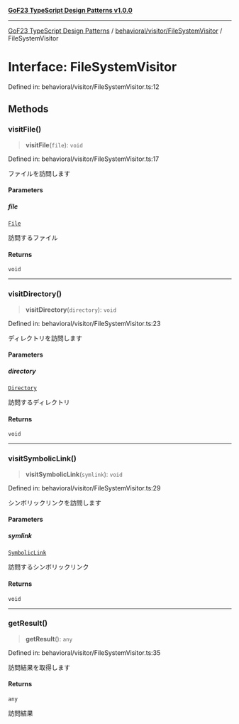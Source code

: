 [**GoF23 TypeScript Design Patterns v1.0.0**](../../../../README.md)

***

[GoF23 TypeScript Design Patterns](../../../../README.md) / [behavioral/visitor/FileSystemVisitor](../README.md) / FileSystemVisitor

# Interface: FileSystemVisitor

Defined in: behavioral/visitor/FileSystemVisitor.ts:12

## Methods

### visitFile()

> **visitFile**(`file`): `void`

Defined in: behavioral/visitor/FileSystemVisitor.ts:17

ファイルを訪問します

#### Parameters

##### file

[`File`](../../../../structural/composite/File/classes/File.md)

訪問するファイル

#### Returns

`void`

***

### visitDirectory()

> **visitDirectory**(`directory`): `void`

Defined in: behavioral/visitor/FileSystemVisitor.ts:23

ディレクトリを訪問します

#### Parameters

##### directory

[`Directory`](../../../../structural/composite/Directory/classes/Directory.md)

訪問するディレクトリ

#### Returns

`void`

***

### visitSymbolicLink()

> **visitSymbolicLink**(`symlink`): `void`

Defined in: behavioral/visitor/FileSystemVisitor.ts:29

シンボリックリンクを訪問します

#### Parameters

##### symlink

[`SymbolicLink`](../../../../structural/composite/SymbolicLink/classes/SymbolicLink.md)

訪問するシンボリックリンク

#### Returns

`void`

***

### getResult()

> **getResult**(): `any`

Defined in: behavioral/visitor/FileSystemVisitor.ts:35

訪問結果を取得します

#### Returns

`any`

訪問結果
